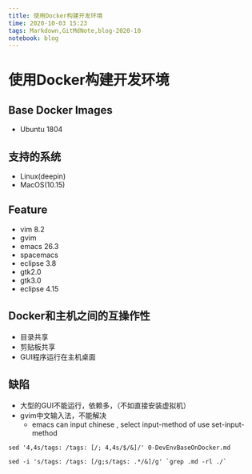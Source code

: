 ```yaml
---
title: 使用Docker构建开发环境
time: 2020-10-03 15:23
tags: Markdown,GitMdNote,blog-2020-10
notebook: blog
---
```


# 使用Docker构建开发环境

## Base Docker Images

- Ubuntu 1804

## 支持的系统

- Linux(deepin)
- MacOS(10.15)

## Feature

- vim 8.2
- gvim
- emacs 26.3
- spacemacs
- eclipse 3.8
- gtk2.0
- gtk3.0
- eclipse 4.15

## Docker和主机之间的互操作性

- 目录共享
- 剪贴板共享
- GUI程序运行在主机桌面

## 缺陷

- 大型的GUI不能运行，依赖多，（不如直接安装虚拟机）
- gvim中文输入法，不能解决
  - emacs can input chinese , select input-method of use set-input-method

```
sed '4,4s/tags: /tags: [/; 4,4s/$/&]/' 0-DevEnvBaseOnDocker.md

sed -i 's/tags: /tags: [/g;s/tags: .*/&]/g' `grep .md -rl ./`
```

